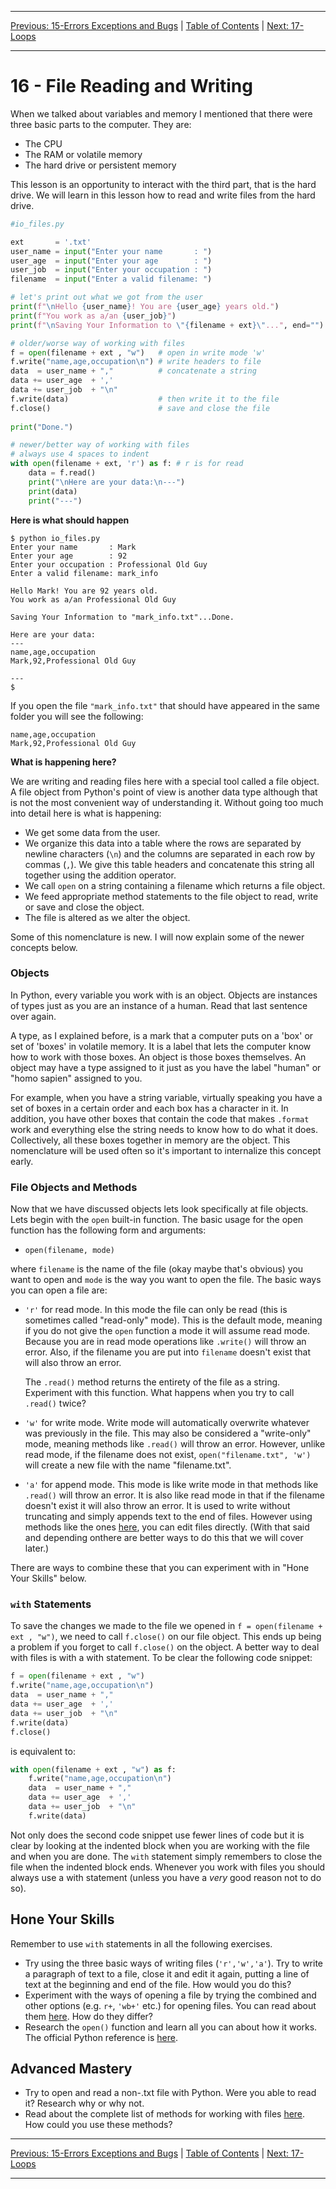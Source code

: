 <!-- Navigation -->

---

[Previous: 15-Errors Exceptions and Bugs](./15-Errors-Exceptions-and-Bugs.md) | [Table of Contents](./00-Table-of-Contents.md) | [Next: 17-Loops](./17-Loops.md)

---
<!-- End Navigation -->

# 16 - File Reading and Writing

When we talked about variables and memory I mentioned that there were three basic parts to the computer. They are:

- The CPU
- The RAM or volatile memory
- The hard drive or persistent memory

This lesson is an opportunity to interact with the third part, that is the hard drive. We will learn in this lesson how to read and write files from the hard drive.

```python
#io_files.py

ext       = '.txt'
user_name = input("Enter your name       : ")
user_age  = input("Enter your age        : ")
user_job  = input("Enter your occupation : ")
filename  = input("Enter a valid filename: ")

# let's print out what we got from the user
print(f"\nHello {user_name}! You are {user_age} years old.")
print(f"You work as a/an {user_job}")
print(f"\nSaving Your Information to \"{filename + ext}\"...", end="")

# older/worse way of working with files
f = open(filename + ext , "w")   # open in write mode 'w'
f.write("name,age,occupation\n") # write headers to file
data  = user_name + ","          # concatenate a string
data += user_age  + ','  
data += user_job  + "\n" 
f.write(data)                    # then write it to the file
f.close()                        # save and close the file
    
print("Done.")

# newer/better way of working with files
# always use 4 spaces to indent
with open(filename + ext, 'r') as f: # r is for read
    data = f.read()                 
    print("\nHere are your data:\n---")
    print(data)
    print("---")

```
**Here is what should happen**

```
$ python io_files.py
Enter your name       : Mark
Enter your age        : 92
Enter your occupation : Professional Old Guy
Enter a valid filename: mark_info

Hello Mark! You are 92 years old.
You work as a/an Professional Old Guy

Saving Your Information to "mark_info.txt"...Done.

Here are your data:
---
name,age,occupation
Mark,92,Professional Old Guy

---
$
```

If you open the file `"mark_info.txt"` that should have appeared in the same folder you will see the following:

```
name,age,occupation
Mark,92,Professional Old Guy

```

**What is happening here?**

We are writing and reading files here with a special tool called a file object. A file object from Python's point of view is another data type although that is not the most convenient way of understanding it. Without going too much into detail here is what is happening:

- We get some data from the user.
- We organize this data into a table where the rows are separated by newline characters (`\n`) and the columns are separated in each row by commas (`,`). We give this table headers and concatenate this string all together using the addition operator.
- We call `open` on a string containing a filename which returns a file object.
- We feed appropriate method statements to the file object to read, write or save and close the object.
- The file is altered as we alter the object.

Some of this nomenclature is new. I will now explain some of the newer concepts below.

### Objects

In Python, every variable you work with is an object. Objects are instances of types just as you are an instance of a human. Read that last sentence over again.

A type, as I explained before, is a mark that a computer puts on a 'box' or set of 'boxes' in volatile memory. It is a label that lets the computer know how to work with those boxes. An object is those boxes themselves. An object may have a type assigned to it just as you have the label "human" or "homo sapien" assigned to you.

For example, when you have a string variable, virtually speaking you have a set of boxes in a certain order and each box has a character in it. In addition, you have other boxes that contain the code that makes `.format` work and everything else the string needs to know how to do what it does. Collectively, all these boxes together in memory are the object. This nomenclature will be used often so it's important to internalize this concept early.

### File Objects and Methods

Now that we have discussed objects lets look specifically at file objects. Lets begin with the `open` built-in function. The basic usage for the open function has the following form and arguments:

- `open(filename, mode)`

where `filename` is the name of the file (okay maybe that's obvious) you want to open and `mode` is the way you want to open the file. The basic ways you can open a file are:

- `'r'` for read mode. In this mode the file can only be read (this is sometimes called "read-only" mode). This is the default mode, meaning if you do not give the `open` function a mode it will assume read mode. Because you are in read mode operations like `.write()` will throw an error. Also, if the filename you are put into `filename` doesn't exist that will also throw an error.

  The `.read()` method returns the entirety of the file as a string. Experiment with this function. What happens when you try to call `.read()` twice?

- `'w'` for write mode. Write mode will automatically overwrite whatever was previously in the file. This may also be considered a "write-only" mode, meaning methods like `.read()` will throw an error. However, unlike read mode, if the filename does not exist, `open("filename.txt", 'w')` will create a new file with the name "filename.txt".

- `'a'` for append mode. This mode is like write mode in that methods like `.read()` will throw an error.  It is also like read mode in that if the filename doesn't exist it will also throw an error. It is used to write without truncating and simply appends text to the end of files. However using methods like the ones [here](https://docs.python.org/3.7/library/io.html#class-hierarchy), you can edit files directly. (With that said and depending onthere are better ways to do this that we will cover later.)

 There are ways to combine these that you can experiment with in "Hone Your Skills" below.

### `with` Statements

To save the changes we made to the file we opened in `f = open(filename + ext , "w")`, we need to call `f.close()` on our file object. This ends up being a problem if you forget to call `f.close()` on the object. A better way to deal with files is with a with statement. To be clear the following code snippet:

```python
f = open(filename + ext , "w")  
f.write("name,age,occupation\n")
data  = user_name + ","         
data += user_age  + ','  
data += user_job  + "\n" 
f.write(data)                   
f.close()                       
```

is equivalent to:

```python
with open(filename + ext , "w") as f:
    f.write("name,age,occupation\n")
    data  = user_name + ","  
    data += user_age  + ','  
    data += user_job  + "\n" 
    f.write(data)     
```

Not only does the second code snippet use fewer lines of code but it is clear by looking at the indented block when you are working with the file and when you are done. The `with` statement simply remembers to close the file when the indented block ends. Whenever you work with files you should always use a with statement (unless you have a *very* good reason not to do so).

## Hone Your Skills

Remember to use `with` statements in all the following exercises.

- Try using the three basic ways of writing files (`'r','w','a'`). Try to write a paragraph of text to a file, close it and edit it again, putting a line of text at the beginning and end of the file. How would you do this?
- Experiment with the ways of opening a file by trying the combined and other options (e.g. `r+`,  `'wb+'` etc.) for opening files. You can read about them [here](https://docs.python.org/3/tutorial/inputoutput.html#reading-and-writing-files). How do they differ?
- Research the `open()` function and learn all you can about how it works. The official Python reference is [here](https://docs.python.org/3.7/library/functions.html#open). 

## Advanced Mastery

- Try to open and read a non-.txt file with Python. Were you able to read it? Research why or why not.
- Read about the complete list of methods for working with files [here](https://docs.python.org/3.7/library/io.html#class-hierarchy). How could you use these methods?

<!-- Navigation -->

---

[Previous: 15-Errors Exceptions and Bugs](./15-Errors-Exceptions-and-Bugs.md) | [Table of Contents](./00-Table-of-Contents.md) | [Next: 17-Loops](./17-Loops.md)

---
<!-- End Navigation -->
